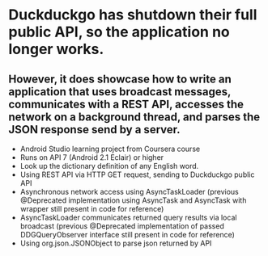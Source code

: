 # Duckduckgo has shutdown their full public API, so the application no longer works.
## However, it does showcase how to write an application that uses broadcast messages, communicates with a REST API, accesses the network on a background thread, and parses the JSON response send by a server.

* Android Studio learning project from Coursera course
* Runs on API 7 (Android 2.1 Eclair) or higher
* Look up the dictionary definition of any English word.
* Using REST API via HTTP GET request, sending to Duckduckgo public API
* Asynchronous network access using AsyncTaskLoader (previous @Deprecated implementation using AsyncTask and AsyncTask with wrapper still present in code for reference)
* AsyncTaskLoader communicates returned query results via local broadcast (previous @Deprecated implementation of passed DDGQueryObserver interface still present in code for reference)
* Using org.json.JSONObject to parse json returned by API
